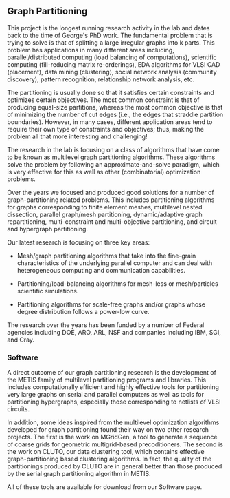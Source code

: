 ## Graph Partitioning

This project is the longest running research activity in the lab and dates back to
the time of George's PhD work. The fundamental problem that is trying to solve is
that of splitting a large irregular graphs into k parts. This problem has
applications in many different areas including, parallel/distributed computing (load
balancing of computations), scientific computing (fill-reducing matrix re-orderings),
EDA algorithms for VLSI CAD (placement), data mining (clustering), social network
analysis (community discovery), pattern recognition, relationship network analysis,
etc.

The partitioning is usually done so that it satisfies certain constraints and
optimizes certain objectives. The most common constraint is that of producing
equal-size partitions, whereas the most common objective is that of minimizing the
number of cut edges (i.e., the edges that straddle partition boundaries). However, in
many cases, different application areas tend to require their own type of constraints
and objectives; thus, making the problem all that more interesting and challenging!

The research in the lab is focusing on a class of algorithms that have come to be
known as multilevel graph partitioning algorithms. These algorithms solve the problem
by following an approximate-and-solve paradigm, which is very effective for this as
well as other (combinatorial) optimization problems.

Over the years we focused and produced good solutions for a number of
graph-partitioning related problems. This includes partitioning algorithms for graphs
corresponding to finite element meshes, multilevel nested dissection, parallel
graph/mesh partitioning, dynamic/adaptive graph repartitioning, multi-constraint and
multi-objective partitioning, and circuit and hypergraph partitioning.

Our latest research is focusing on three key areas:

* Mesh/graph partitioning algorithms that take into the fine-grain characteristics of
the underlying parallel computer and can deal with heterogeneous computing and
communication capabilities.

* Partitioning/load-balancing algorithms for mesh-less or mesh/particles scientific
simulations.

* Partitioning algorithms for scale-free graphs and/or graphs whose degree distribution
follows a power-low curve.

The research over the years has been funded by a number of Federal agencies including
DOE, ARO, ARL, NSF and companies including IBM, SGI, and Cray.


### Software

A direct outcome of our graph partitioning research is the development of the METIS
family of multilevel partitioning programs and libraries. This includes
computationally efficient and highly effective tools for partitioning very large
graphs on serial and parallel computers as well as tools for partitioning
hypergraphs, especially those corresponding to netlists of VLSI circuits.

In addition, some ideas inspired from the multilevel optimization algorithms
developed for graph partitioning found their way on two other research projects. The
first is the work on MGridGen, a tool to generate a sequence of coarse grids for
geometric multigrid-based precoditioners. The second is the work on CLUTO, our data
clustering tool, which contains effective graph-partitioning based clustering
algorithms. In fact, the quality of the partitionings produced by CLUTO are in
general better than those produced by the serial graph partitioning algorithm in
METIS.

All of these tools are available for download from our Software page.
